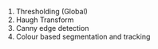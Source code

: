 1. Thresholding (Global)
2. Haugh Transform
3. Canny edge detection
4. Colour based segmentation and tracking
